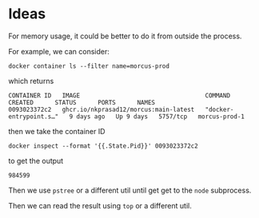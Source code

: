 # Ideas

For memory usage, it could be better to do it from outside the process.

For example, we can consider:

```
docker container ls --filter name=morcus-prod
```

which returns

```
CONTAINER ID   IMAGE                                   COMMAND                  CREATED      STATUS      PORTS      NAMES
0093023372c2   ghcr.io/nkprasad12/morcus:main-latest   "docker-entrypoint.s…"   9 days ago   Up 9 days   5757/tcp   morcus-prod-1
```

then we take the container ID

```
docker inspect --format '{{.State.Pid}}' 0093023372c2
```

to get the output

```
984599
```

Then we use `pstree` or a different util until get get to the `node` subprocess.

Then we can read the result using `top` or a different util.
